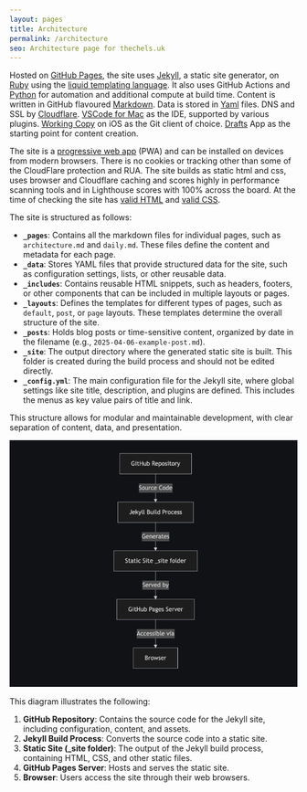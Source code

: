 ```yaml
---
layout: pages
title: Architecture
permalink: /architecture
seo: Architecture page for thechels.uk
---
```


Hosted on [GitHub Pages](https://pages.github.com), the site uses [Jekyll](https://jekyllrb.com), a static site generator, on [Ruby](https://www.ruby-lang.org/en/) using the [liquid templating language](https://shopify.github.io/liquid/). It also uses GitHub Actions and [Python](https://www.python.org) for automation and additional compute at build time. Content is written in GitHub flavoured [Markdown](https://daringfireball.net/projects/markdown/). Data is stored in [Yaml](https://yaml.org) files. DNS and SSL by [Cloudflare](https://www.cloudflare.com). [VSCode for Mac](https://code.visualstudio.com/) as the IDE, supported by various plugins. [Working Copy](https://workingcopy.app/) on iOS as the Git client of choice. [Drafts](https://getdrafts.com/) App as the starting point for content creation.

The site is a [progressive web app](https://developer.mozilla.org/en-US/docs/Web/Progressive_web_apps) (PWA) and can be installed on devices from modern browsers. There is no cookies or tracking other than some of the CloudFlare protection and RUA. The site builds as static html and css, uses browser and Cloudflare caching and scores highly in performance scanning tools and in Lighthouse scores with 100% across the board. At the time of checking the site has [valid HTML](https://validator.w3.org/nu/?doc=https%3A%2F%2Fthechels.uk%2F) and [valid CSS](https://jigsaw.w3.org/css-validator/validator?uri=https%3A%2F%2Fthechels.uk&profile=css3svg).

The site is structured as follows:

- **`_pages`**: Contains all the markdown files for individual pages, such as `architecture.md` and `daily.md`. These files define the content and metadata for each page.
- **`_data`**: Stores YAML files that provide structured data for the site, such as configuration settings, lists, or other reusable data.
- **`_includes`**: Contains reusable HTML snippets, such as headers, footers, or other components that can be included in multiple layouts or pages.
- **`_layouts`**: Defines the templates for different types of pages, such as `default`, `post`, or `page` layouts. These templates determine the overall structure of the site.
- **`_posts`**: Holds blog posts or time-sensitive content, organized by date in the filename (e.g., `2025-04-06-example-post.md`).
- **`_site`**: The output directory where the generated static site is built. This folder is created during the build process and should not be edited directly.
- **`_config.yml`**: The main configuration file for the Jekyll site, where global settings like site title, description, and plugins are defined. This includes the menus as key value pairs of title and link.

This structure allows for modular and maintainable development, with clear separation of content, data, and presentation.

![architecture](/images/architecture.png)

This diagram illustrates the following:

1. **GitHub Repository**: Contains the source code for the Jekyll site, including configuration, content, and assets.
2. **Jekyll Build Process**: Converts the source code into a static site.
3. **Static Site (_site folder)**: The output of the Jekyll build process, containing HTML, CSS, and other static files.
4. **GitHub Pages Server**: Hosts and serves the static site.
5. **Browser**: Users access the site through their web browsers.
